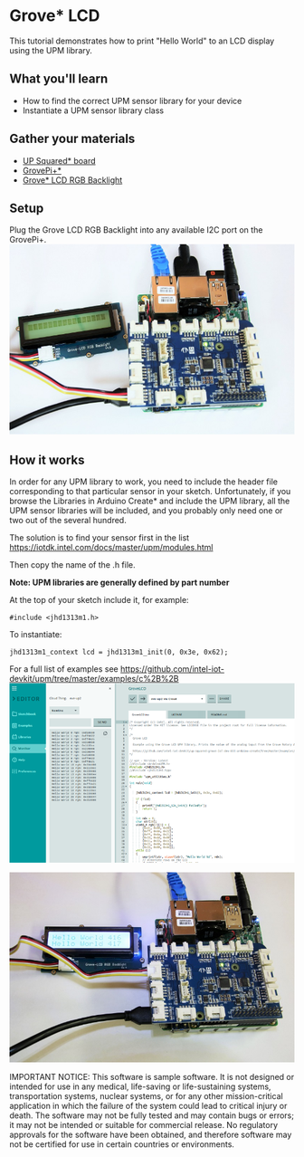 # Grove\* LCD
This tutorial demonstrates how to print "Hello World" to an LCD display using the UPM library.

## What you'll learn
* How to find the correct UPM sensor library for your device
* Instantiate a UPM sensor library class

## Gather your materials
* [UP Squared* board](http://www.up-board.org/upsquared)
* [GrovePi+\*](http://wiki.seeedstudio.com/wiki/GrovePi%2b)
* [Grove\* LCD RGB Backlight](https://www.seeedstudio.com/Grove-LCD-RGB-Backlight-p-1643.html)

## Setup
Plug the Grove LCD RGB Backlight into any available I2C port on the GrovePi+.  
![LCD Sensor](images/LCD_0.jpg)

## How it works
In order for any UPM library to work, you need to include the header file corresponding to that particular sensor in your sketch. Unfortunately, if you browse the Libraries in Arduino Create\* and include the UPM library, all the UPM sensor libraries will be included, and you probably only need one or two out of the several hundred.

The solution is to find your sensor first in the list https://iotdk.intel.com/docs/master/upm/modules.html 

Then copy the name of the .h file.

**Note: UPM libraries are generally defined by part number**

At the top of your sketch include it, for example:
```
#include <jhd1313m1.h>
```
To instantiate:
```
jhd1313m1_context lcd = jhd1313m1_init(0, 0x3e, 0x62);
```

For a full list of examples see https://github.com/intel-iot-devkit/upm/tree/master/examples/c%2B%2B 
![Arduino Create IDE](images/LCD_2.png)

![Hello World](images/LCD_1.jpg)

IMPORTANT NOTICE: This software is sample software. It is not designed or intended for use in any medical, life-saving or life-sustaining systems, transportation systems, nuclear systems, or for any other mission-critical application in which the failure of the system could lead to critical injury or death. The software may not be fully tested and may contain bugs or errors; it may not be intended or suitable for commercial release. No regulatory approvals for the software have been obtained, and therefore software may not be certified for use in certain countries or environments. 
